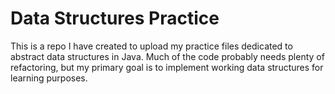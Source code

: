 # Data Structures Practice

This is a repo I have created to upload my practice files dedicated to abstract data structures
in Java. Much of the code probably needs plenty of refactoring, but my primary goal is to implement
working data structures for learning purposes. 
